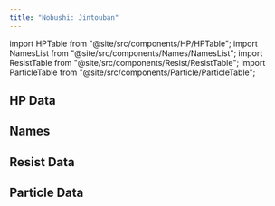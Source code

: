 ```yaml
---
title: "Nobushi: Jintouban"
---
```


import HPTable from "@site/src/components/HP/HPTable";
import NamesList from "@site/src/components/Names/NamesList";
import ResistTable from "@site/src/components/Resist/ResistTable";
import ParticleTable from "@site/src/components/Particle/ParticleTable";

## HP Data

<HPTable item_key="nobushijintouban" data_src="enemy" />

## Names

<NamesList item_key="nobushijintouban" data_src="enemy" />

## Resist Data

<ResistTable item_key="nobushijintouban" data_src="enemy" />

## Particle Data

<ParticleTable item_key="nobushijintouban" data_src="enemy" />